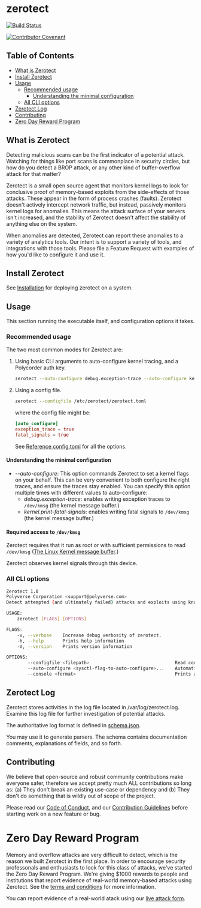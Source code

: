 # zerotect

[![Build Status](https://travis-ci.org/polyverse/zerotect.svg?branch=master)](https://travis-ci.org/polyverse/zerotect)

[![Contributor Covenant](https://img.shields.io/badge/Contributor%20Covenant-v2.0%20adopted-ff69b4.svg)](CODE_OF_CONDUCT.md) 

## Table of Contents

* [What is Zerotect](#what-is-zerotect)
* [Install Zerotect](#install-zerotect)
* [Usage](#usage)
  * [Recommended usage](#recommended-usage)
    * [Understanding the minimal configuration](#understanding-the-minimal-configuration)
  * [All CLI options](#all-cli-options)
* [Zerotect Log](#zerotect-log)
* [Contributing](#contributing)
* [Zero Day Reward Program](#zero-day-reward-program)

## What is Zerotect

Detecting malicious scans can be the first indicator of a potential attack.
Watching for things like port scans is commonplace in security circles, but how
do you detect a BROP attack, or any other kind of buffer-overflow attack for 
that matter?

Zerotect is a small open source agent that monitors kernel logs to 
look for conclusive proof of memory-based exploits from the side-effects of those 
attacks. These appear in the form of process crashes (faults). Zerotect doesn't
actively intercept network traffic, but instead, passively monitors kernel logs for
anomalies. This means the attack surface of your servers isn't increased, and the stability
of Zerotect doesn't affect the stability of anything else on the system.

When anomalies are detected, Zerotect can report these anomalies to a variety of analytics
tools. Our intent is to support a variety of tools, and integrations with those tools. Please 
file a Feature Request with examples of how you'd like to configure it and use it.

## Install Zerotect

See [Installation](./install/README.md) for deploying zerotect on a system.

## Usage

This section running the executable itself, and configuration options it takes.

### Recommended usage

The two most common modes for Zerotect are:

1. Using basic CLI arguments to auto-configure kernel tracing, and a Polycorder auth key.

    ```bash
    zerotect --auto-configure debug.exception-trace --auto-configure kernel.print-fatal-signals -p <authkey>
    ```

2. Using a config file.

    ```bash
    zerotect --configfile /etc/zerotect/zerotect.toml
    ```

    where the config file might be:

    ```toml
    [auto_configure]
    exception_trace = true
    fatal_signals = true

    ```

    See [Reference config.toml](./reference/config.toml) for all the options.

#### Understanding the minimal configuration

- *--auto-configure*: This option commands Zerotect to set a kernel flags on your behalf. This can be very convenient to both configure the right traces, and ensure the traces stay enabled. You can specify this option multiple times with different values to auto-configure:
    * *debug.exception-trace*: enables writing exception traces to `/dev/kmsg`  (the kernel message buffer.)
    * *kernel.print-fatal-signals*: enables writing fatal signals to `/dev/kmsg` (the kernel message buffer.)

#### Required access to `/dev/kmsg`

Zerotect requires that it run as root or with sufficient permissions to read `/dev/kmsg` ([The Linux Kernel message buffer](https://github.com/torvalds/linux/blob/master/Documentation/ABI/testing/dev-kmsg).)

Zerotect observes kernel signals through this device.

### All CLI options

```bash
Zerotect 1.0
Polyverse Corporation <support@polyverse.com>
Detect attempted (and ultimately failed) attacks and exploits using known and unknown vulnerabilities by observing side effects (segfaults, crashes, etc.)

USAGE:
    zerotect [FLAGS] [OPTIONS]

FLAGS:
    -v, --verbose    Increase debug verbosity of zerotect.
    -h, --help       Prints help information
    -V, --version    Prints version information

OPTIONS:
        --configfile <filepath>                                Read configuration from a TOML-formatted file. When specified, all other command-line arguments are ignored. (NOTE: Considerably more options can be configured in the file than through CLI arguments.)
        --auto-configure <sysctl-flag-to-auto-configure>...    Automatically configure the system on the user\'s behalf. [possible values: debug.exception-trace, kernel.print-fatal-signals]
        --console <format>                                     Prints all monitored data to the console in the specified format. [possible values: text, json]
```

## Zerotect Log 

Zerotect stores activities in the log file located in /var/log/zerotect.log. Examine this log file for further investigation of potential attacks.

The authoritative log format is defined in [schema.json](./reference/schema.json).

You may use it to generate parsers. The schema contains documentation comments, explanations of fields, and so forth.

## Contributing

We believe that open-source and robust community contributions make everyone safer, 
therefore we accept pretty much ALL contributions so long as: (a) They don't break an 
existing use-case or dependency and (b) They don't do something that is wildly out of scope of the project.

Please read our [Code of Conduct](CODE_OF_CONDUCT.md), and our [Contribution Guidelines](CONTRIBUTING.md) before starting work on a new feature or bug.

# Zero Day Reward Program

Memory and overflow attacks are very difficult to detect, which is the reason we built Zerotect in the first place.
In order to encourage security professonals and enthusiasts to look for this class of attacks, we've started the
Zero Day Reward Program. We're giving $1000 rewards to people and institutions that report evidence of real-world
memory-based attacks using Zerotect. See the [terms and conditions](https://polyverse.com/zerotect-terms-and-conditions/)
for more information.

You can report evidence of a real-world atack using our [live attack form](https://info.polyverse.com/zerotect-contest).
